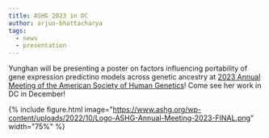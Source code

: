 ```yaml
---
title: ASHG 2023 in DC
author: arjun-bhattacharya
tags:
  - news
  - presentation
---
```


Yunghan will be presenting a poster on factors influencing portability of gene expression predictino models across genetic ancestry at 
[2023 Annual Meeting of the American Society of Human Genetics](https://www.ashg.org/meetings/2023meeting/)!
Come see her work in DC in December!

{% include figure.html image="https://www.ashg.org/wp-content/uploads/2022/10/Logo-ASHG-Annual-Meeting-2023-FINAL.png" width="75%" %}
